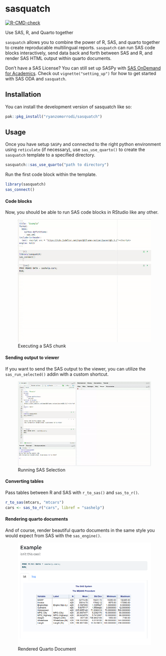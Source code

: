 
<!-- README.md is generated from README.Rmd. Please edit that file -->

# sasquatch

<!-- badges: start -->

[![R-CMD-check](https://github.com/ryanzomorrodi/sasr/actions/workflows/R-CMD-check.yaml/badge.svg)](https://github.com/ryanzomorrodi/sasr/actions/workflows/R-CMD-check.yaml)
<!-- badges: end -->

Use SAS, R, and Quarto together

`sasquatch` allows you to combine the power of R, SAS, and quarto
together to create reproducable multilingual reports. `sasquatch` can
run SAS code blocks interactively, send data back and forth between SAS
and R, and render SAS HTML output within quarto documents.

Don’t have a SAS License? You can still set up SASPy with [SAS OnDemand
for
Academics](https://www.sas.com/en_us/software/on-demand-for-academics.html#928a7e06-1416-4d88-b966-311df1bdfea6).
Check out `vignette("setting_up")` for how to get started with SAS ODA
and `sasquatch`.

## Installation

You can install the development version of sasquatch like so:

``` r
pak::pkg_install("ryanzomorrodi/sasquatch")
```

## Usage

Once you have setup `SASPy` and connected to the right python
environment using `reticulate` (if necessary), use `sas_use_quarto()` to
create the `sasquatch` template to a specified directory.

``` r
sasquatch::sas_use_quarto("path to directory")
```

Run the first code block within the template.

``` r
library(sasquatch)
sas_connect()
```

#### Code blocks

Now, you should be able to run SAS code blocks in RStudio like any
other.

<figure>
<img src="man/figures/run_sas_chunk.gif" alt="Executing a SAS chunk" />
<figcaption aria-hidden="true">Executing a SAS chunk</figcaption>
</figure>

#### Sending output to viewer

If you want to send the SAS output to the viewer, you can utilize the
`sas_run_selected()` addin with a custom shortcut.

<figure>
<img src="man/figures/run_sas_selected.gif"
alt="Running SAS Selection" />
<figcaption aria-hidden="true">Running SAS Selection</figcaption>
</figure>

#### Converting tables

Pass tables between R and SAS with `r_to_sas()` and `sas_to_r()`.

``` r
r_to_sas(mtcars, "mtcars")
cars <- sas_to_r("cars", libref = "sashelp")
```

#### Rendering quarto documents

And of course, render beautiful quarto documents in the same style you
would expect from SAS with the `sas_engine()`.

<figure>
<img src="man/figures/rendered_quarto.png"
alt="Rendered Quarto Document" />
<figcaption aria-hidden="true">Rendered Quarto Document</figcaption>
</figure>
